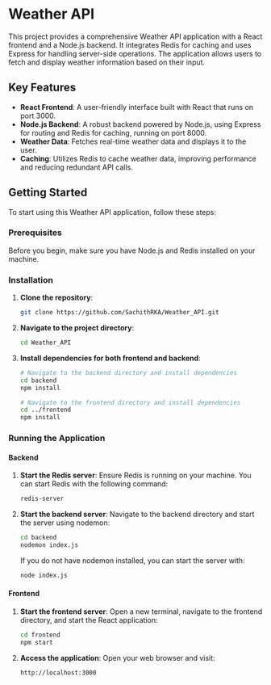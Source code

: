# Weather API

This project provides a comprehensive Weather API application with a React frontend and a Node.js backend. It integrates Redis for caching and uses Express for handling server-side operations. The application allows users to fetch and display weather information based on their input.

## Key Features

- **React Frontend**: A user-friendly interface built with React that runs on port 3000.
- **Node.js Backend**: A robust backend powered by Node.js, using Express for routing and Redis for caching, running on port 8000.
- **Weather Data**: Fetches real-time weather data and displays it to the user.
- **Caching**: Utilizes Redis to cache weather data, improving performance and reducing redundant API calls.

## Getting Started

To start using this Weather API application, follow these steps:

### Prerequisites

Before you begin, make sure you have Node.js and Redis installed on your machine.

### Installation

1. **Clone the repository**:
   ```bash
   git clone https://github.com/SachithRKA/Weather_API.git
   ```
   
2. **Navigate to the project directory**:
   ```bash
   cd Weather_API
   ```

3. **Install dependencies for both frontend and backend**:
   ```bash
   # Navigate to the backend directory and install dependencies
   cd backend
   npm install

   # Navigate to the frontend directory and install dependencies
   cd ../frontend
   npm install
   ```

### Running the Application

#### Backend

1. **Start the Redis server**:
   Ensure Redis is running on your machine. You can start Redis with the following command:
   ```bash
   redis-server
   ```

2. **Start the backend server**:
   Navigate to the backend directory and start the server using nodemon:
   ```bash
   cd backend
   nodemon index.js
   ```
   If you do not have nodemon installed, you can start the server with:
   ```bash
   node index.js
   ```

#### Frontend

1. **Start the frontend server**:
   Open a new terminal, navigate to the frontend directory, and start the React application:
   ```bash
   cd frontend
   npm start
   ```

2. **Access the application**:
   Open your web browser and visit:
   ```
   http://localhost:3000
   ```
